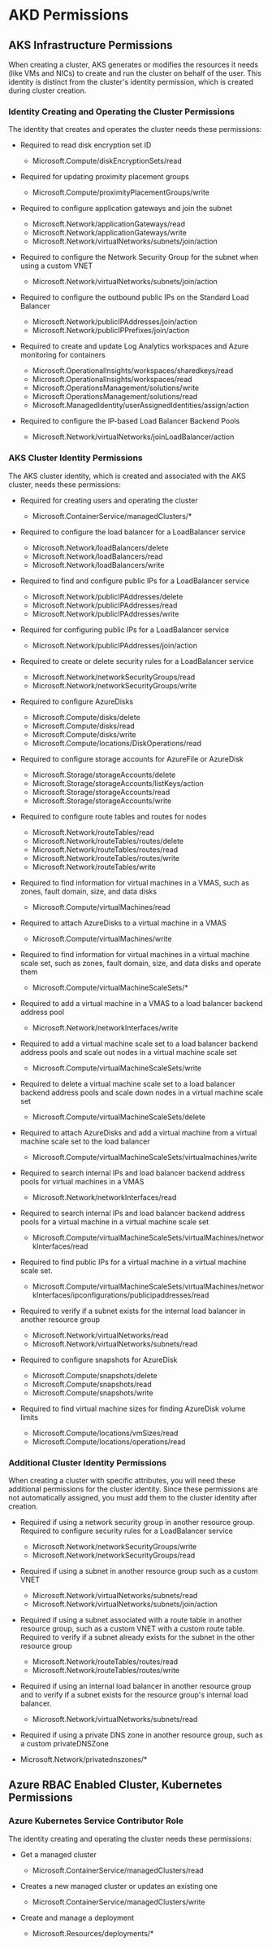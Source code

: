 
#   AKD Permissions

##   AKS Infrastructure Permissions

When creating a cluster, AKS generates or modifies the resources it needs (like VMs and NICs) to create and run the cluster on behalf of the user. This identity is distinct from the cluster's identity permission, which is created during cluster creation.

###  Identity Creating and Operating the Cluster Permissions

The identity that creates and operates the cluster needs these permissions:

*  Required to read disk encryption set ID
	* Microsoft.Compute/diskEncryptionSets/read

*  Required for updating proximity placement groups
    * Microsoft.Compute/proximityPlacementGroups/write	

*  Required to configure application gateways and join the subnet
   * Microsoft.Network/applicationGateways/read 
   * Microsoft.Network/applicationGateways/write 
   * Microsoft.Network/virtualNetworks/subnets/join/action	


*  Required to configure the Network Security Group for the subnet when using a custom VNET
    * Microsoft.Network/virtualNetworks/subnets/join/action	

*  Required to configure the outbound public IPs on the Standard Load Balancer
   * Microsoft.Network/publicIPAddresses/join/action 
   * Microsoft.Network/publicIPPrefixes/join/action	

*  Required to create and update Log Analytics workspaces and Azure monitoring for containers
   * Microsoft.OperationalInsights/workspaces/sharedkeys/read 
   * Microsoft.OperationalInsights/workspaces/read 
   * Microsoft.OperationsManagement/solutions/write 
   * Microsoft.OperationsManagement/solutions/read 
   * Microsoft.ManagedIdentity/userAssignedIdentities/assign/action	

*  Required to configure the IP-based Load Balancer Backend Pools
   * Microsoft.Network/virtualNetworks/joinLoadBalancer/action	


###  AKS Cluster Identity Permissions

The AKS cluster identity, which is created and associated with the AKS cluster, needs these permissions: 

*  Required for creating users and operating the cluster
   * Microsoft.ContainerService/managedClusters/* 	

*  Required to configure the load balancer for a LoadBalancer service
   * Microsoft.Network/loadBalancers/delete 
   * Microsoft.Network/loadBalancers/read 
   * Microsoft.Network/loadBalancers/write	

*  Required to find and configure public IPs for a LoadBalancer service
   * Microsoft.Network/publicIPAddresses/delete 
   * Microsoft.Network/publicIPAddresses/read 
   * Microsoft.Network/publicIPAddresses/write
	

*  Required for configuring public IPs for a LoadBalancer service
   * Microsoft.Network/publicIPAddresses/join/action	

*  Required to create or delete security rules for a LoadBalancer service
   * Microsoft.Network/networkSecurityGroups/read 
   * Microsoft.Network/networkSecurityGroups/write	

* Required to configure AzureDisks
  * Microsoft.Compute/disks/delete
  * Microsoft.Compute/disks/read
  * Microsoft.Compute/disks/write
  * Microsoft.Compute/locations/DiskOperations/read	

* Required to configure storage accounts for AzureFile or AzureDisk
  * Microsoft.Storage/storageAccounts/delete 
  * Microsoft.Storage/storageAccounts/listKeys/action 
  * Microsoft.Storage/storageAccounts/read 
  * Microsoft.Storage/storageAccounts/write 


*  Required to configure route tables and routes for nodes
   * Microsoft.Network/routeTables/read 
   * Microsoft.Network/routeTables/routes/delete 
   * Microsoft.Network/routeTables/routes/read 
   * Microsoft.Network/routeTables/routes/write 
   * Microsoft.Network/routeTables/write	

*  Required to find information for virtual machines in a VMAS, such as zones, fault domain, size, and data disks
   * Microsoft.Compute/virtualMachines/read	

*  Required to attach AzureDisks to a virtual machine in a VMAS
   * Microsoft.Compute/virtualMachines/write	

*  Required to find information for virtual machines in a virtual machine scale set, such as zones, fault domain, size, and data disks and operate them
   * Microsoft.Compute/virtualMachineScaleSets/*
	
*  Required to add a virtual machine in a VMAS to a load balancer backend address pool
   * Microsoft.Network/networkInterfaces/write	

*  Required to add a virtual machine scale set to a load balancer backend address pools and scale out nodes in a virtual machine scale set
   * Microsoft.Compute/virtualMachineScaleSets/write	

* Required to delete a virtual machine scale set to a load balancer backend address pools and scale down nodes in a virtual machine scale set
   * Microsoft.Compute/virtualMachineScaleSets/delete	

*  Required to attach AzureDisks and add a virtual machine from a virtual machine scale set to the load balancer
   * Microsoft.Compute/virtualMachineScaleSets/virtualmachines/write	

*  Required to search internal IPs and load balancer backend address pools for virtual machines in a VMAS
   * Microsoft.Network/networkInterfaces/read	

*  Required to search internal IPs and load balancer backend address pools for a virtual machine in a virtual machine scale set
   * Microsoft.Compute/virtualMachineScaleSets/virtualMachines/networkInterfaces/read	

*  Required to find public IPs for a virtual machine in a virtual machine scale set.
   * Microsoft.Compute/virtualMachineScaleSets/virtualMachines/networkInterfaces/ipconfigurations/publicipaddresses/read	

*  Required to verify if a subnet exists for the internal load balancer in another resource group
   * Microsoft.Network/virtualNetworks/read 
   * Microsoft.Network/virtualNetworks/subnets/read	

*  Required to configure snapshots for AzureDisk
   * Microsoft.Compute/snapshots/delete 
   * Microsoft.Compute/snapshots/read 
   * Microsoft.Compute/snapshots/write	

*  Required to find virtual machine sizes for finding AzureDisk volume limits
   * Microsoft.Compute/locations/vmSizes/read 
   * Microsoft.Compute/locations/operations/read	


###  Additional Cluster Identity Permissions

When creating a cluster with specific attributes, you will need these additional permissions for the cluster identity. Since these permissions are not automatically assigned, you must add them to the cluster identity after creation.

*  Required if using a network security group in another resource group. Required to configure security rules for a LoadBalancer service
   * Microsoft.Network/networkSecurityGroups/write 
   * Microsoft.Network/networkSecurityGroups/read	

*  Required if using a subnet in another resource group such as a custom VNET
   * Microsoft.Network/virtualNetworks/subnets/read 
   * Microsoft.Network/virtualNetworks/subnets/join/action	

*  Required if using a subnet associated with a route table in another resource group, such as a custom VNET with a custom route table. Required to verify if a subnet already exists for the subnet in the other resource group
   * Microsoft.Network/routeTables/routes/read 
   * Microsoft.Network/routeTables/routes/write	

*  Required if using an internal load balancer in another resource group and to verify if a subnet exists for the resource group's internal load balancer.
   * Microsoft.Network/virtualNetworks/subnets/read	

*   Required if using a private DNS zone in another resource group, such as a custom privateDNSZone
   * Microsoft.Network/privatednszones/*	


##  Azure RBAC Enabled Cluster, Kubernetes Permissions

### Azure Kubernetes Service Contributor Role

The identity creating and operating the cluster needs these permissions:

* Get a managed cluster
   * Microsoft.ContainerService/managedClusters/read	

*  Creates a new managed cluster or updates an existing one
   * Microsoft.ContainerService/managedClusters/write

*  Create and manage a deployment
   * Microsoft.Resources/deployments/*	




